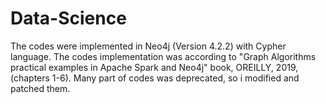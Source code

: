 # Data-Science
The codes were implemented in Neo4j (Version 4.2.2) with Cypher language.
The codes implementation was according to "Graph Algorithms practical examples in Apache Spark and Neo4j" book, OREILLY, 2019, (chapters 1-6).
Many part of codes was deprecated, so i modified and patched them.
